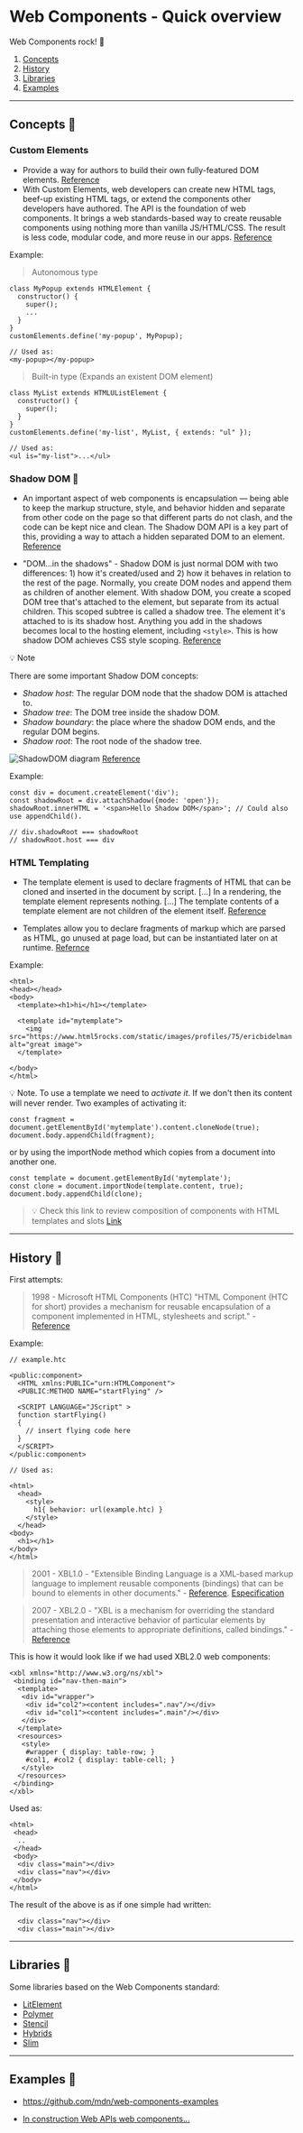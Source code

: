 # Web Components - Quick overview

Web Components rock! :rocket:

1. [ Concepts ](#concepts-cake)
2. [ History ](#history-doughnut)
2. [ Libraries ](#libraries-lollipop)
2. [ Examples ](#examples-cupcake)

______________

## Concepts :cake:

### Custom Elements

- Provide a way for authors to build their own fully-featured DOM elements. [Reference](https://html.spec.whatwg.org/multipage/custom-elements.html)
- With Custom Elements, web developers can create new HTML tags, beef-up existing HTML tags, or extend the components other developers have authored. The API is the foundation of web components. It brings a web standards-based way to create reusable components using nothing more than vanilla JS/HTML/CSS. The result is less code, modular code, and more reuse in our apps. [Reference](https://developers.google.com/web/fundamentals/web-components/customelements)

Example:

> Autonomous type
```
class MyPopup extends HTMLElement {
  constructor() {
    super();
    ...
  }
}
customElements.define('my-popup', MyPopup);

// Used as: 
<my-popup></my-popup>

```

> Built-in type (Expands an existent DOM element)

```
class MyList extends HTMLUListElement {
  constructor() {
    super();
  }
}
customElements.define('my-list', MyList, { extends: "ul" });

// Used as:
<ul is="my-list">...</ul>

```

### Shadow DOM :banana:

- An important aspect of web components is encapsulation — being able to keep the markup structure, style, and behavior hidden and separate from other code on the page so that different parts do not clash, and the code can be kept nice and clean. The Shadow DOM API is a key part of this, providing a way to attach a hidden separated DOM to an element. [Reference](https://developer.mozilla.org/en-US/docs/Web/Web_Components/Using_shadow_DOM)

- "DOM...in the shadows" - Shadow DOM is just normal DOM with two differences: 1) how it's created/used and 2) how it behaves in relation to the rest of the page. Normally, you create DOM nodes and append them as children of another element. With shadow DOM, you create a scoped DOM tree that's attached to the element, but separate from its actual children. This scoped subtree is called a shadow tree. The element it's attached to is its shadow host. Anything you add in the shadows becomes local to the hosting element, including `<style>`. This is how shadow DOM achieves CSS style scoping. [Reference](https://developers.google.com/web/fundamentals/web-components/shadowdom#what)

:bulb: Note

There are some important Shadow DOM concepts:

- _*Shadow host*_: The regular DOM node that the shadow DOM is attached to.
- _*Shadow tree*_: The DOM tree inside the shadow DOM.
- _*Shadow boundary*_: the place where the shadow DOM ends, and the regular DOM begins.
- _*Shadow root*_: The root node of the shadow tree.

![ShadowDOM diagram](/assets/shadow.png)
[Reference](https://developer.mozilla.org/en-US/docs/Web/Web_Components/Using_shadow_DOM)

Example:

```
const div = document.createElement('div');
const shadowRoot = div.attachShadow({mode: 'open'});
shadowRoot.innerHTML = '<span>Hello Shadow DOM</span>'; // Could also use appendChild().

// div.shadowRoot === shadowRoot
// shadowRoot.host === div
```


### HTML Templating

- The template element is used to declare fragments of HTML that can be cloned and inserted in the document by script. [...] In a rendering, the template element represents nothing. [...] The template contents of a template element are not children of the element itself. [Reference](https://html.spec.whatwg.org/multipage/scripting.html#the-template-element)

-  Templates allow you to declare fragments of markup which are parsed as HTML, go unused at page load, but can be instantiated later on at runtime. [Refernce](https://www.html5rocks.com/en/tutorials/webcomponents/template/)

Example:
```
<html>
<head></head>
<body>
  <template><h1>hi</h1></template>

  <template id="mytemplate">
    <img src="https://www.html5rocks.com/static/images/profiles/75/ericbidelman.75.png" alt="great image">
  </template>

</body>
</html>
```

:bulb: Note. To use a template we need to _activate it_. If we don't then its content will never render.
Two examples of activating it:

```
const fragment = document.getElementById('mytemplate').content.cloneNode(true);
document.body.appendChild(fragment);
```
or by using the importNode method which copies from a document into another one.

```
const template = document.getElementById('mytemplate');
const clone = document.importNode(template.content, true);
document.body.appendChild(clone);
```

> :bulb: Check this link to review composition of components with HTML templates and slots [Link](https://developers.google.com/web/fundamentals/web-components/shadowdom#composition_slot)



______________
## History :doughnut:

First attempts:

> 1998 - Microsoft HTML Components (HTC) "HTML Component (HTC for short) provides a mechanism for reusable encapsulation of a component implemented in HTML, stylesheets and script." - [Reference](https://www.w3.org/TR/NOTE-HTMLComponents)

Example:

```
// example.htc

<public:component>
  <HTML xmlns:PUBLIC="urn:HTMLComponent">
  <PUBLIC:METHOD NAME="startFlying" />

  <SCRIPT LANGUAGE="JScript" >
  function startFlying()
  {
    // insert flying code here
  }
  </SCRIPT>
</public:component>

// Used as:

<html>
  <head>
    <style>
      h1{ behavior: url(example.htc) }
    </style>
  </head>
<body>
  <h1></h1>
</body>
</html>
```

> 2001 - XBL1.0 - "Extensible Binding Language is a XML-based markup language to implement reusable components (bindings) that can be bound to elements in other documents." - [Reference](https://developer.mozilla.org/en-US/docs/Archive/Mozilla/XBL/XBL_1.0_Reference). [Especification](https://www.w3.org/TR/2001/NOTE-xbl-20010223/)

> 2007 - XBL2.0 - "XBL is a mechanism for overriding the standard presentation and interactive behavior of particular elements by attaching those elements to appropriate definitions, called bindings." - [Reference](https://www.w3.org/TR/xbl/)

This is how it would look like if we had used XBL2.0 web components:

```
<xbl xmlns="http://www.w3.org/ns/xbl">
 <binding id="nav-then-main">
  <template>
   <div id="wrapper">
    <div id="col2"><content includes=".nav"/></div>
    <div id="col1"><content includes=".main"/></div>
   </div>
  </template>
  <resources>
   <style>
    #wrapper { display: table-row; }
    #col1, #col2 { display: table-cell; }
   </style>
  </resources>
 </binding>
</xbl>
```

Used as:

```
<html>
 <head>
  ..
 </head>
 <body>
  <div class="main"></div>
  <div class="nav"></div>
 </body>
</html>
```

The result of the above is as if one simple had written:

```
  <div class="nav"></div>
  <div class="main"></div>
```

______________
## Libraries :lollipop:


Some libraries based on the Web Components standard:

- [LitElement](https://lit-element.polymer-project.org/)
- [Polymer](https://polymer-library.polymer-project.org/)
- [Stencil](https://stenciljs.com/)
- [Hybrids](https://hybrids.js.org/)
- [Slim](https://slimjs.com/#/getting-started)

______________
## Examples :cupcake:

- https://github.com/mdn/web-components-examples

- [In construction Web APIs web components...](https://github.com/calamarzone/web-apis)